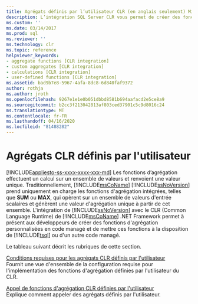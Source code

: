 ```yaml
---
title: Agrégats définis par l’utilisateur CLR (en anglais seulement) Microsoft Docs
description: L’intégration SQL Server CLR vous permet de créer des fonctions agrégées personnalisées dans le code géré, qui effectuent un calcul sur un ensemble de valeurs et retournent une valeur.
ms.custom: ''
ms.date: 03/14/2017
ms.prod: sql
ms.reviewer: ''
ms.technology: clr
ms.topic: reference
helpviewer_keywords:
- aggregate functions [CLR integration]
- custom aggregates [CLR integration]
- calculations [CLR integration]
- user-defined functions [CLR integration]
ms.assetid: bad9b7e8-5967-4afa-8dc8-6d840faf9372
author: rothja
ms.author: jroth
ms.openlocfilehash: 9267e1e1e0b051dbbd8581b694aafacd2e5ce8a9
ms.sourcegitcommit: b2cc3f213042813af803ced37901c5c9d8016c24
ms.translationtype: MT
ms.contentlocale: fr-FR
ms.lasthandoff: 04/16/2020
ms.locfileid: "81488282"
---
```

# <a name="clr-user-defined-aggregates"></a>Agrégats CLR définis par l'utilisateur
[!INCLUDE[appliesto-ss-xxxx-xxxx-xxx-md](../../includes/appliesto-ss-xxxx-xxxx-xxx-md.md)]
  Les fonctions d’agrégation effectuent un calcul sur un ensemble de valeurs et renvoient une valeur unique. Traditionnellement, [!INCLUDE[msCoName](../../includes/msconame-md.md)] [!INCLUDE[ssNoVersion](../../includes/ssnoversion-md.md)] prend uniquement en charge les fonctions d'agrégation intégrées, telles que **SUM** ou **MAX**, qui opèrent sur un ensemble de valeurs d'entrée scalaires et génèrent une valeur d'agrégation unique à partir de cet ensemble. L'intégration de [!INCLUDE[ssNoVersion](../../includes/ssnoversion-md.md)] avec le CLR (Common Language Runtime) de [!INCLUDE[msCoName](../../includes/msconame-md.md)] .NET Framework permet à présent aux développeurs de créer des fonctions d'agrégation personnalisées en code managé et de mettre ces fonctions à la disposition de [!INCLUDE[tsql](../../includes/tsql-md.md)] ou d'un autre code managé.  
  
 Le tableau suivant décrit les rubriques de cette section.  
  
 [Conditions requises pour les agrégats CLR définis par l'utilisateur](../../relational-databases/clr-integration-database-objects-user-defined-functions/clr-user-defined-aggregates-requirements.md)  
 Fournit une vue d'ensemble de la configuration requise pour l'implémentation des fonctions d'agrégation définies par l'utilisateur du CLR.  
  
 [Appel de fonctions d'agrégation CLR définies par l'utilisateur](../../relational-databases/clr-integration-database-objects-user-defined-functions/clr-user-defined-aggregate-invoking-functions.md)  
 Explique comment appeler des agrégats définis par l'utilisateur.  
  
  
